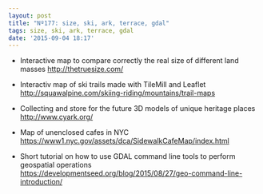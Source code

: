 ```yaml
---
layout: post
title: "Nº177: size, ski, ark, terrace, gdal"
tags: size, ski, ark, terrace, gdal
date: '2015-09-04 18:17'
---
```


* Interactive map to compare correctly the real size of different land masses
  http://thetruesize.com/

* Interactiv map of ski trails made with TileMill and Leaflet
  http://squawalpine.com/skiing-riding/mountains/trail-maps

* Collecting and store for the future 3D models of unique heritage places
  http://www.cyark.org/

* Map of unenclosed cafes in NYC
  https://www1.nyc.gov/assets/dca/SidewalkCafeMap/index.html

* Short tutorial on how to use GDAL command line tools to perform geospatial operations
  https://developmentseed.org/blog/2015/08/27/geo-command-line-introduction/
